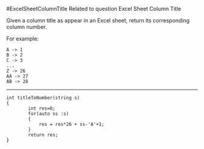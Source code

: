 #ExcelSheetColumnTitle
Related to question Excel Sheet Column Title

Given a column title as appear in an Excel sheet, return its corresponding column number.

For example:

    A -> 1
    B -> 2
    C -> 3
    ...
    Z -> 26
    AA -> 27
    AB -> 28 


---



```
int titleToNumber(string s)
{
        int res=0;
        for(auto ss :s)
        {
            res = res*26 + ss-'A'+1;
        }
        return res;
}
```
